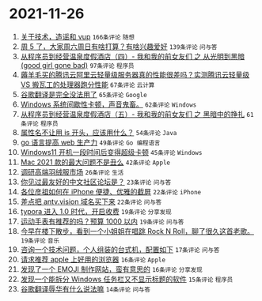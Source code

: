 # 2021-11-26

1. [关于技术，造谣和 vup](https://www.v2ex.com/t/818099) `166条评论` `随想`
1. [周 5 了，大家周六周日有啥打算？有啥兴趣爱好](https://www.v2ex.com/t/818055) `139条评论` `问与答`
1. [从程序员到经营温泉度假酒店（四）- 我和我的前女友们 之 从光明到黑暗(good girl gone bad)](https://www.v2ex.com/t/818070) `97条评论` `程序员`
1. [薅羊毛买的腾讯云阿里云轻量级服务器真的性能很差吗？实测腾讯云轻量级 VS 搬瓦工的处理器跑分性能](https://www.v2ex.com/t/818105) `67条评论` `云计算`
1. [谷歌翻译是完全没法用了](https://www.v2ex.com/t/818213) `65条评论` `Google`
1. [Windows 系统间歇性卡顿，声音鬼畜。](https://www.v2ex.com/t/818084) `62条评论` `Windows`
1. [从程序员到经营温泉度假酒店（五）- 我和我的前女友们 之 黑暗中的挣扎](https://www.v2ex.com/t/818130) `61条评论` `程序员`
1. [属性名不让用 is 开头，应该用什么？](https://www.v2ex.com/t/818150) `54条评论` `Java`
1. [go 语言提高 web 生产力](https://www.v2ex.com/t/818157) `49条评论` `Go 编程语言`
1. [Windows11 开机一段时间后变得超级卡顿](https://www.v2ex.com/t/818089) `45条评论` `Windows`
1. [Mac 2021 款的最大问题不是丑么](https://www.v2ex.com/t/818198) `42条评论` `Apple`
1. [调研高端羽绒服市场](https://www.v2ex.com/t/818137) `26条评论` `生活`
1. [你见过最友好的中文社区论坛是？](https://www.v2ex.com/t/818207) `23条评论` `问与答`
1. [各位彦祖如何在 iPhone 便捷、优雅的截屏](https://www.v2ex.com/t/818088) `22条评论` `iPhone`
1. [差点把 antv.vision 域名买下来](https://www.v2ex.com/t/818080) `22条评论` `问与答`
1. [typora 进入 1.0 时代，开启收费](https://www.v2ex.com/t/818221) `19条评论` `分享发现`
1. [运动手表有推荐的吗？预算 1000 以内](https://www.v2ex.com/t/818094) `19条评论` `问与答`
1. [今早在楼下散步，看到一个小姐姐在唱跳 Rock N Roll，聊了很久这首老歌。](https://www.v2ex.com/t/818086) `19条评论` `音乐`
1. [咨询一个技术问题，个人组装的台式机，配置如下](https://www.v2ex.com/t/818172) `17条评论` `问与答`
1. [请求推荐 apple 上好用的浏览器](https://www.v2ex.com/t/818234) `16条评论` `Apple`
1. [发现了一个 EMOJI 制作网站，蛮有意思的](https://www.v2ex.com/t/818180) `16条评论` `分享发现`
1. [发现一个能拆分 Windows 任务栏又不显示标题的软件](https://www.v2ex.com/t/818079) `15条评论` `程序员`
1. [谷歌翻译辱华有什么说法嘛](https://www.v2ex.com/t/818226) `14条评论` `问与答`
